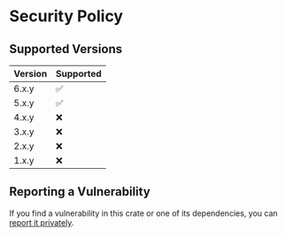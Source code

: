 # Security Policy

## Supported Versions

| Version | Supported |
|---------|-----------|
| 6.x.y   | ✅         |
| 5.x.y   | ✅         |
| 4.x.y   | ❌         |
| 3.x.y   | ❌         |
| 2.x.y   | ❌         |
| 1.x.y   | ❌         |

## Reporting a Vulnerability

If you find a vulnerability in this crate or one of its dependencies, you can [report it privately](https://github.com/clechasseur/rs-actions-core/security/advisories/new).
